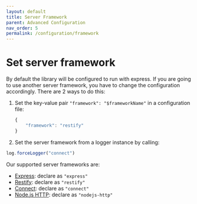 ```yaml
---
layout: default
title: Server Framework
parent: Advanced Configuration
nav_order: 5
permalink: /configuration/framework
---
```


# Set server framework

By default the library will be configured to run with express. If you are going to use another server framework, you have to change the configuration accordingly. There are 2 ways to do this:

 1. Set the key-value pair `"framework": "$frameworkName"` in a configuration file:

    ```js
    {
        "framework": "restify"
    }
    ```

 2. Set the server framework from a logger instance by calling:

```js
log.forceLogger("connect") 
```

Our supported server frameworks are:

* [Express](https://expressjs.com/): declare as `"express"`
* [Restify](http://restify.com/): declare as `"restify"`
* [Connect](https://www.npmjs.com/package/connect): declare as `"connect"`
* [Node.js HTTP](https://nodejs.org/api/http.html): declare as `"nodejs-http"`
